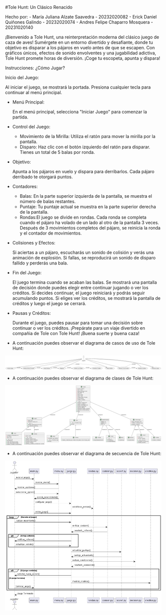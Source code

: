 #Tole Hunt: Un Clásico Renacido

Hecho por:
    - María Juliana Alzate Saavedra - 20232020082
    - Erick Daniel Quiñones Galindo - 20232020074
    - Andres Felipe Chaparro Mosquera - 20231020140

¡Bienvenido a Tole Hunt, una reinterpretación moderna del clásico juego de caza de aves! Sumérgete en un entorno divertido y desafiante, donde tu objetivo es disparar a los pájaros en vuelo antes de que se escapen. Con gráficos únicos, efectos de sonido envolventes y una jugabilidad adictiva, Tole Hunt promete horas de diversión. ¡Coge tu escopeta, apunta y dispara!

Instrucciones: ¿Cómo Jugar?


Inicio del Juego:

Al iniciar el juego, se mostrará la portada. Presiona cualquier tecla para continuar al menú principal.

- Menú Principal:

    En el menú principal, selecciona "Iniciar Juego" para comenzar la partida.

- Control del Juego:

    - Movimiento de la Mirilla: Utiliza el ratón para mover la mirilla por la pantalla.
    - Disparo: Haz clic con el botón izquierdo del ratón para disparar. Tienes un total de 5 balas por ronda.


- Objetivo:

    Apunta a los pájaros en vuelo y dispara para derribarlos.
    Cada pájaro derribado te otorgará puntos.


- Contadores:

    - Balas: En la parte superior izquierda de la pantalla, se muestra el número de balas restantes.
    - Puntaje: Tu puntaje actual se muestra en la parte superior derecha de la pantalla.
    - Rondas:El juego se divide en rondas. Cada ronda se completa cuando el pájaro ha volado de un lado al otro de la pantalla 3 veces.
    Después de 3 movimientos completos del pájaro, se reinicia la ronda y el contador de movimientos.


- Colisiones y Efectos:

    Si aciertas a un pájaro, escucharás un sonido de colisión y verás una animación de explosión.
    Si fallas, se reproducirá un sonido de disparo fallido y perderás una bala.

- Fin del Juego:

    El juego termina cuando se acaban las balas. Se mostrará una pantalla de decisión donde puedes elegir entre continuar jugando o ver los créditos.
    Si decides continuar, el juego reiniciará y podrás seguir acumulando puntos.
    Si eliges ver los créditos, se mostrará la pantalla de créditos y luego el juego se cerrará.

- Pausas y Créditos:

    Durante el juego, puedes pausar para tomar una decisión sobre continuar o ver los créditos.
    ¡Prepárate para un viaje divertido en compañia de Tole con Tole Hunt! ¡Buena suerte y buena caza!

- A continuación puedes observar el diagrama de casos de uso de Tole Hunt:

![](out/diagrama_casos_uso/diagrama_casos_uso.png)

- A continuación puedes observar el diagrama de clases de Tole Hunt:

![](out/diagrama_de_clases/diagrama_de_clases.png)

- A continuación puedes observar el diagrama de secuencia de Tole Hunt:

![](out/diagrama_de_secuencia/diagrama_de_secuencia.png)